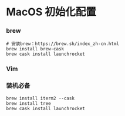 # MacOS 初始化配置


### brew
```shell
# 安装brew：https://brew.sh/index_zh-cn.html
brew install brew-cask
brew cask install launchrocket
```


### Vim



### 装机必备
```shell
brew install iterm2 --cask
brew install tree
brew cask install launchrocket
```

















